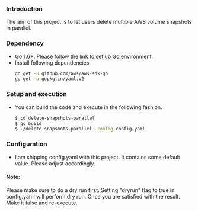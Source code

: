 ### Introduction

The aim of this project is to let users delete multiple AWS volume snapshots in parallel.


### Dependency

* Go 1.6+. Please follow the [link](https://golang.org/doc/install) to set up Go environment.
* Install following dependencies.
  ```bash
  go get -u github.com/aws/aws-sdk-go
  go get -u gopkg.in/yaml.v2
  ```

### Setup and execution
* You can build the code and execute in the following fashion.
  ```bash
  $ cd delete-snapshots-parallel
  $ go build
  $ ./delete-snapshots-parallel -config config.yaml
  ```

### Configuration
* I am shipping config.yaml with this project. It contains some default value. Please adjust accordingly.

#### Note:
Please make sure to do a dry run first. Setting "dryrun" flag to true in config.yaml will perform dry run. Once you are satisfied with the result. Make it false and re-execute.

